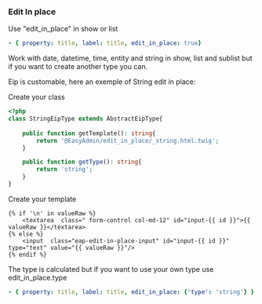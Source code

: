 
### Edit In place
Use "edit_in_place" in show or list
```yaml
- { property: title, label: title, edit_in_place: true}
```

Work with date, datetime, time, entity and string in show, list and sublist but if you want to create another type you can.

Eip is customable, here an exemple of String edit in place:

Create your class
```php
<?php
class StringEipType extends AbstractEipType{
    
    public function getTemplate(): string{
        return '@EasyAdmin/edit_in_place/_string.html.twig';
    }

    public function getType(): string{
        return 'string'; 
    }
}
``` 

Create your template
```twig
{% if '\n' in valueRaw %}
    <textarea  class=" form-control col-md-12" id="input-{{ id }}">{{ valueRaw }}</textarea>
{% else %}
    <input  class="eap-edit-in-place-input" id="input-{{ id }}" type="text" value="{{ valueRaw }}"/>
{% endif %}
```

The type is calculated but if you want to use your own type use edit_in_place.type
```yaml
- { property: title, label: title, edit_in_place: {'type': 'string'} }
```